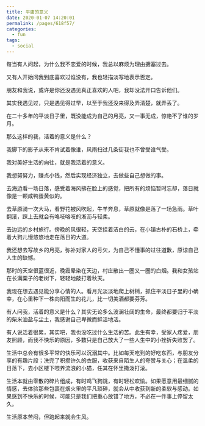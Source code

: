 ```yaml
---
title: 平庸的意义
date: 2020-01-07 14:20:01
permalink: /pages/618f57/
categories:
  - fun
tags:
  - social
---
```




每当有人问起，为什么我不恋爱的时候，我总以麻烦为理由搪塞过去。

又有人开始问我到底喜欢过谁没有，我也轻描淡写地表示否定。

朋友和我说，或许是你还没遇见真正喜欢的人吧，我却没法开口告诉他们。

其实我遇见过，只是遇见得过早，以至于我还没来得及弄清楚，就弄丢了。



在二十多年的平淡日子里，既没能成为自己的月亮，又一事无成，惊艳不了谁的岁月。

那么这样的我，活着的意义是什么？



我脚下的影子从来不肯试着像谁，风雨扫过几条街我也不曾受谁气受。

我对美好生活的向往，就是我活着的意义。

我想努努力，赚点小钱，然后实现经济独立，去做些自己想做的事。

去海边看一场日落，感受着海风拂在脸上的感觉，把所有的烦恼暂时忘却，落日就像是一颗咸鸭蛋黄似的。

去草原骑一次大马，看野花被风吹起，牛羊奔息，草原就像是落了一场急雨。草叶翻滚，踩上去就会有咯吱咯吱的淅沥与轻柔。

去边远的乡村旅行。傍晚的风很轻，天空挂着洁白的云，在小镇古朴的石桥上，牵着大狗儿慢悠悠地走在落日的大道。

我还想去写故乡的月亮，弥补对家人的亏欠，为自己不懂事的过往道歉，原谅自己人生的缺憾。

那时的天空很蓝很近，晚霞晕染在天边，村庄散出一圈又一圈的白烟。我和女孩站在长满栗子的老树下，轻轻地敲打着秋天。

我现在想去遇见能分享心情的人。看月光淡淡地爬上树梢，抓住平淡日子里的小确幸，在心里种下一株向阳而生的花儿，比一切美酒都要芬芳。

有人问我，活着的意义是什么？其实无论多么波澜壮阔的生命，最终都要归于平淡的柴米油盐与尘土，我感谢自己卑微而鲜活地活。

有人说活着很累，其实吧，我也没吃过什么生活的苦。此生有幸，受家人疼爱，朋友照顾，而我不快乐的原因，多数只是自己放大了一些人生中的小挫折失败罢了。

生活中总会有很多平常的快乐可以沉溺其中。比如每天吃到的好吃东西，与朋友分享的有趣片段；洗完了积攒许久的衣服，收获来自陌生人的夸赞与关心；在温柔的日落下，去小区楼下喂养流浪的小猫，任其在怀里撒泼打滚。

生活本就由零散的碎片组成，有时鸡飞狗跳，有时轻松欢愉。如果愿意用最细腻的情感，去体验那些包裹在烟火里的平凡琐碎，就会从中收获到新的柔软与感动。如果感到不快乐的时候，可能只是我们把重心放错了地方，不必在一件事上停留太久。

生活原本苦闷，但跑起来就会生风。